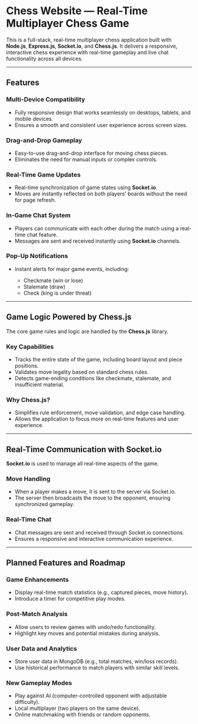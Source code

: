 
# Chess Website — Real-Time Multiplayer Chess Game

This is a full-stack, real-time multiplayer chess application built with **Node.js**, **Express.js**, **Socket.io**, and **Chess.js**. It delivers a responsive, interactive chess experience with real-time gameplay and live chat functionality across all devices.

---

## Features

### Multi-Device Compatibility

* Fully responsive design that works seamlessly on desktops, tablets, and mobile devices.
* Ensures a smooth and consistent user experience across screen sizes.

### Drag-and-Drop Gameplay

* Easy-to-use drag-and-drop interface for moving chess pieces.
* Eliminates the need for manual inputs or complex controls.

### Real-Time Game Updates

* Real-time synchronization of game states using **Socket.io**.
* Moves are instantly reflected on both players' boards without the need for page refresh.

### In-Game Chat System

* Players can communicate with each other during the match using a real-time chat feature.
* Messages are sent and received instantly using **Socket.io** channels.

### Pop-Up Notifications

* Instant alerts for major game events, including:

  * Checkmate (win or lose)
  * Stalemate (draw)
  * Check (king is under threat)

---

## Game Logic Powered by Chess.js

The core game rules and logic are handled by the **Chess.js** library.

### Key Capabilities

* Tracks the entire state of the game, including board layout and piece positions.
* Validates move legality based on standard chess rules.
* Detects game-ending conditions like checkmate, stalemate, and insufficient material.

### Why Chess.js?

* Simplifies rule enforcement, move validation, and edge case handling.
* Allows the application to focus more on real-time features and user experience.

---

## Real-Time Communication with Socket.io

**Socket.io** is used to manage all real-time aspects of the game.

### Move Handling

* When a player makes a move, it is sent to the server via Socket.io.
* The server then broadcasts the move to the opponent, ensuring synchronized gameplay.

### Real-Time Chat

* Chat messages are sent and received through Socket.io connections.
* Ensures a responsive and interactive communication experience.

---

## Planned Features and Roadmap

### Game Enhancements

* Display real-time match statistics (e.g., captured pieces, move history).
* Introduce a timer for competitive play modes.

### Post-Match Analysis

* Allow users to review games with undo/redo functionality.
* Highlight key moves and potential mistakes during analysis.

### User Data and Analytics

* Store user data in MongoDB (e.g., total matches, win/loss records).
* Use historical performance to match players with similar skill levels.

### New Gameplay Modes

* Play against AI (computer-controlled opponent with adjustable difficulty).
* Local multiplayer (two players on the same device).
* Online matchmaking with friends or random opponents.



